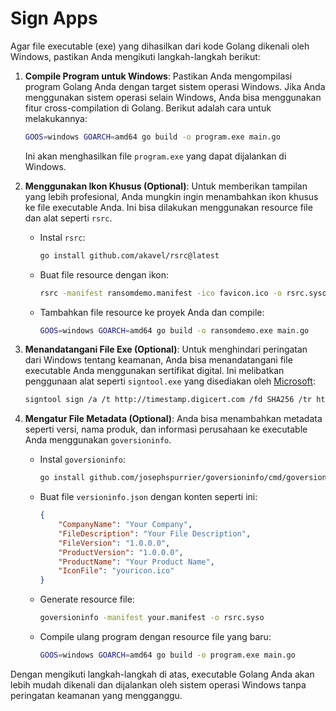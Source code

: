 # Sign Apps
Agar file executable (exe) yang dihasilkan dari kode Golang dikenali oleh Windows, pastikan Anda mengikuti langkah-langkah berikut:

1. **Compile Program untuk Windows**: Pastikan Anda mengompilasi program Golang Anda dengan target sistem operasi Windows. Jika Anda menggunakan sistem operasi selain Windows, Anda bisa menggunakan fitur cross-compilation di Golang. Berikut adalah cara untuk melakukannya:

    ```sh
    GOOS=windows GOARCH=amd64 go build -o program.exe main.go
    ```

    Ini akan menghasilkan file `program.exe` yang dapat dijalankan di Windows.

2. **Menggunakan Ikon Khusus (Optional)**: Untuk memberikan tampilan yang lebih profesional, Anda mungkin ingin menambahkan ikon khusus ke file executable Anda. Ini bisa dilakukan menggunakan resource file dan alat seperti `rsrc`.

    - Instal `rsrc`:
      ```sh
      go install github.com/akavel/rsrc@latest
      ```

    - Buat file resource dengan ikon:
      ```sh
      rsrc -manifest ransomdemo.manifest -ico favicon.ico -o rsrc.syso
      ```

    - Tambahkan file resource ke proyek Anda dan compile:
      ```sh
      GOOS=windows GOARCH=amd64 go build -o ransomdemo.exe main.go
      ```

3. **Menandatangani File Exe (Optional)**: Untuk menghindari peringatan dari Windows tentang keamanan, Anda bisa menandatangani file executable Anda menggunakan sertifikat digital. Ini melibatkan penggunaan alat seperti `signtool.exe` yang disediakan oleh [Microsoft](https://developer.microsoft.com/en-us/windows/downloads/windows-sdk/):

    ```sh
    signtool sign /a /t http://timestamp.digicert.com /fd SHA256 /tr http://timestamp.digicert.com ransomdemo.exe
    ```

4. **Mengatur File Metadata (Optional)**: Anda bisa menambahkan metadata seperti versi, nama produk, dan informasi perusahaan ke executable Anda menggunakan `goversioninfo`.

    - Instal `goversioninfo`:
      ```sh
      go install github.com/josephspurrier/goversioninfo/cmd/goversioninfo@latest
      ```

    - Buat file `versioninfo.json` dengan konten seperti ini:
      ```json
      {
          "CompanyName": "Your Company",
          "FileDescription": "Your File Description",
          "FileVersion": "1.0.0.0",
          "ProductVersion": "1.0.0.0",
          "ProductName": "Your Product Name",
          "IconFile": "youricon.ico"
      }
      ```

    - Generate resource file:
      ```sh
      goversioninfo -manifest your.manifest -o rsrc.syso
      ```

    - Compile ulang program dengan resource file yang baru:
      ```sh
      GOOS=windows GOARCH=amd64 go build -o program.exe main.go
      ```

Dengan mengikuti langkah-langkah di atas, executable Golang Anda akan lebih mudah dikenali dan dijalankan oleh sistem operasi Windows tanpa peringatan keamanan yang mengganggu.